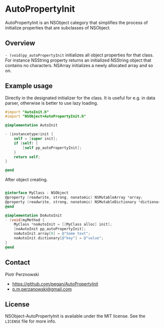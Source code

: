 # AutoPropertyInit

AutoPropertyInit is an NSObject category that simplifies the process of initialize properties that are subclasses of NSObject.

## Overview

`- (void)pp_autoPropertyInit` initializes all object properties for that class. For instance NSString property returns an initialized NSString object that contains no characters. NSArray initializes a newly allocated array and so on.

## Example usage

Directly in the designated initializer for the class. It is useful for e.g. in data parser, otherwise is better to use lazy loading.

``` objective-c
#import "AutoInit.h"
#import "NSObject+AutoPropertyInit.h"

@implementation AutoInit

- (instancetype)init {
    self = [super init];
    if (self) {
        [self pp_autoPropertyInit];
    }
    return self;
}

@end
```

After object creating.


``` objective-c

@interface MyClass : NSObject
@property (readwrite, strong, nonatomic) NSMutableArray *array;
@property (readwrite, strong, nonatomic) NSMutableDictionary *dictionary;
@end

@implementation DoAutoInit
- (void)myMethod {
	MyClass *noAutoInit = [[MyClass alloc] init];
	[noAutoInit pp_autoPropertyInit];
	noAutoInit.array[0] = @"Some text";
	noAutoInit.dictionary[@"key"] = @"value";
}
@end
```

## Contact

Piotr Perznowski

- https://github.com/pegan/AutoPropertyInit
- p.m.perzanowski@gmail.com

## License

NSObject-AutoPropertyInit is available under the MIT license. See the `LICENSE` file for more info.
